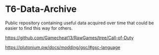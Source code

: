 # T6-Data-Archive
Public repository containing useful data acquired over time that could be easier to find this way for others.

https://github.com/Gamecheat13/RawGames/tree/Call-of-Duty

https://plutonium.pw/docs/modding/gsc/#gsc-language
